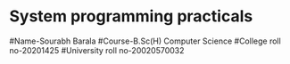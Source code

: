# System programming practicals
#Name-Sourabh Barala
#Course-B.Sc(H) Computer Science
#College roll no-20201425
#University roll no-20020570032
